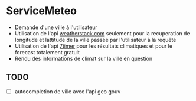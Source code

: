 # ServiceMeteo

- Demande d'une ville à l'utilisateur  
- Utilisation de l'api [weatherstack.com](https://weatherstack.com/documentation) seulement pour la recuperation de longitude et lattitude de la ville passée par l'utilisateur à la requête
- Utilisation de l'api [7timer](http://www.7timer.info/doc.php?lang=en#api) pour les résultats climatiques et pour le forecast totalement gratuit
- Rendu des informations de climat sur la ville en question

## TODO

- [ ] autocompletion de ville avec l'api geo gouv